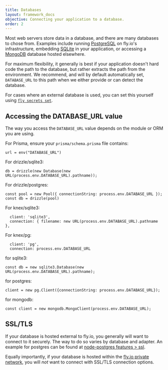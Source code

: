 ```yaml
---
title: Databases
layout: framework_docs
objective: Connecting your application to a database.
order: 2
---
```


Most web servers store data in a database, and there are many databases to chose from.
Examples include running [PostgreSQL](https://fly.io/docs/postgres/) on fly.io's infrastructure,
embedding [SQLite](https://www.sqlite.org/index.html) in your application, or accessing
a [MongoDB](https://www.mongodb.com/) database hosted elsewhere.

For maximum flexibility, it generally is best if your application doesn't hard code the
path to the database, but rather extracts the path from the environment.  We recommend,
and will by default automatically set, `DATABASE_URL` to this path when we either provide
or can detect the database.

For cases where an external database is used, you can set this yourself using
[`fly secrets set`](https://fly.io/docs/reference/secrets/#setting-secrets).

## Accessing the DATABASE_URL value

The way you access the `DATABASE_URL` value depends on the module or ORM you are using.

For Prisma, ensure your `prisma/schema.prisma` file contains:

```
url = env("DATABASE_URL")
```

For drizzle/sqlite3:

```
db = drizzle(new Database(new URL(process.env.DATABASE_URL).pathname));
```

For drizzle/postgres:

```
const pool = new Pool({ connectionString: process.env.DATABASE_URL });
const db = drizzle(pool)
```

For knex/sqlite3:

```
  client: 'sqlite3',
  connection: { filename: new URL(process.env.DATABASE_URL).pathname },
```

For knex/pg:

```
  client: 'pg',
  connection: process.env.DATABASE_URL
```

for sqlite3:

```
const db = new sqlite3.Database(new URL(process.env.DATABASE_URL).pathname);
```

for postgres:

```
client = new pg.Client({connectionString: process.env.DATABASE_URL});
```

for mongodb:

```
const client = new mongodb.MongoClient(process.env.DATABASE_URL);
```

## SSL/TLS

If your database is hosted external to fly.io, you generally will want to connect to
it securely.  The way to do so varies by database and adapter.  An example for
postgres can be found at [node-postgres features > ssl](https://node-postgres.com/features/ssl).

Equally importantly, if your database is hosted within the
[fly.io private network](https://fly.io/docs/reference/private-networking/), you will _not_
want to connect with SSL/TLS connection options.
